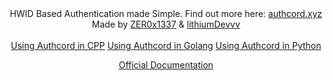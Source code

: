<div align="center">
 HWID Based Authentication made Simple. Find out more here: <a href="https://authcord.xyz"> authcord.xyz </a>
</div>
<div align="center">
 Made by <a href="https://github.com/Zer0x1337"> ZER0x1337</a> & <a href="https://github.com/lithiumDevvv"> lithiumDevvv</a>
</div>

<br>

<div align="center">
<a href="https://github.com/AuthCord/authcord-cpp">Using Authcord in CPP</a>
<a href="https://github.com/AuthCord/authcord-golang">Using Authcord in Golang</a>
<a href="https://github.com/AuthCord/authcord-python">Using Authcord in Python</a>

<a href="https://docs.authcord.xyz/">Official Documentation</a>
</div>
